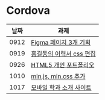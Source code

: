 # Cordova

|날짜|과제|
|------|---|
|0912|<a href="https://baesub.github.io/Tue_Report/0912/first_figma.html"> Figma 페이지 3개 기획 </a>|
|0919|<a href="https://baesub.github.io/Tue_Report/0919/sourcecode/index.html"> 홍길동의 이력서 css 편집 </a>|
|0926|<a href="https://baesub.github.io/Tue_Report/0926/ch04_mportpolio/mintro.html"> HTML5 개인 포트폴리오 </a>|
|1010|<a href="https://baesub.github.io/Tue_Report/1010/ch04_mportpolio/mintro.html"> min.js, min.css 추가 </a>|
|1017|<a href="https://baesub.github.io/Tue_Report/1017/ch08_dokdoApp/dokdo-intro.html"> 모바일 학과 소개 사이트 </a>|
